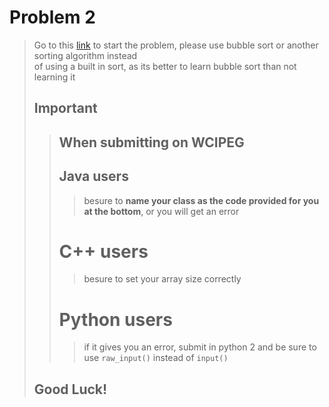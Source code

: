 # Problem 2
> Go to this [link](https://wcipeg.com/problem/a4b1) to start the problem, please use bubble sort or another sorting algorithm instead    
> of using a built in sort, as its better to learn bubble sort than not learning it    
> ## Important
>> ## When submitting on WCIPEG
>> ## Java users
>>> besure to **name your class as the code provided for you at the bottom**, or you will get an error
>> # C++ users
>>> besure to set your array size correctly
>> # Python users
>>> if it gives you an error, submit in python 2 and be sure to use ```raw_input()``` instead of ```input()```
> ## Good Luck!
